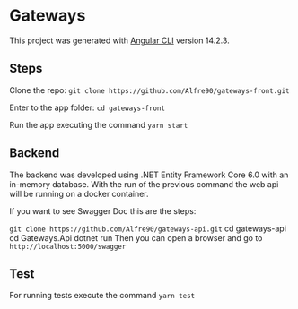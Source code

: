 # Gateways

This project was generated with [Angular CLI](https://github.com/angular/angular-cli) version 14.2.3.

## Steps

Clone the repo: `git clone https://github.com/Alfre90/gateways-front.git`

Enter to the app folder: `cd gateways-front`

Run the app executing the command `yarn start`

## Backend

The backend was developed using .NET Entity Framework Core 6.0 with an in-memory database.
With the run of the previous command the web api will be running on a docker container.

If you want to see Swagger Doc this are the steps:

`git clone https://github.com/Alfre90/gateways-api.git`
cd gateways-api
cd Gateways.Api
dotnet run
Then you can open a browser and go to `http://localhost:5000/swagger`

## Test

For running tests execute the command `yarn test`
